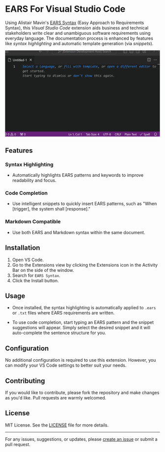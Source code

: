 # EARS For Visual Studio Code

Using Alistair Mavin's [EARS Syntax][EARS] (Easy Approach to Requirements Syntax), this _Visual Studio Code_ extension aids business and technical stakeholders write clear and unambiguous software requirements using everyday language.  The documentation process is enhanced by features like _syntax highlighting_ and automatic template generation (via _snippets_).

![EarsDemo](assets/Demo.gif)

## Features

### Syntax Highlighting

- Automatically highlights EARS patterns and keywords to improve readability and focus.
  
### Code Completion

- Use intelligent snippets to quickly insert EARS patterns, such as "When [trigger], the system shall [response]."

### Markdown Compatible

- Use both EARS and Markdown syntax within the same document.

## Installation

1. Open VS Code.
2. Go to the Extensions view by clicking the Extensions icon in the Activity Bar on the side of the window.
3. Search for `EARS Syntax`.
4. Click the Install button.

## Usage

- Once installed, the syntax highlighting is automatically applied to `.ears` or `.txt` files where EARS requirements are written.
  
- To use code completion, start typing an EARS pattern and the snippet suggestions will appear. Simply select the desired snippet and it will auto-complete the sentence structure for you.

## Configuration

No additional configuration is required to use this extension. However, you can modify your VS Code settings to better suit your needs.

## Contributing

If you would like to contribute, please fork the repository and make changes as you'd like. Pull requests are warmly welcomed.

## License

MIT License. See the [LICENSE](LICENSE.txt) file for more details.

---

For any issues, suggestions, or updates, please [create an issue](https://github.com/BlueDotBrigade/ears-syntax-vscode/issues) or submit a pull request.

[EARS]: https://alistairmavin.com/ears/
